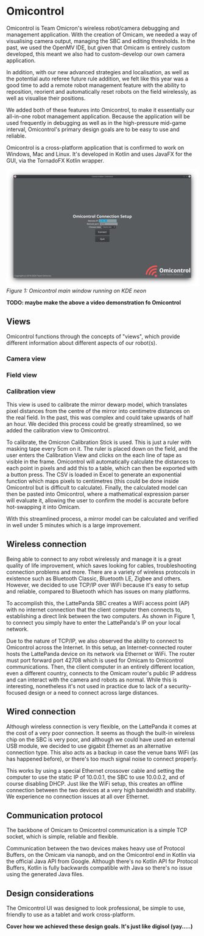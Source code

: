 # Omicontrol
Omicontrol is Team Omicron's wireless robot/camera debugging and management application. With the creation of Omicam,
we needed a way of visualising camera output, managing the SBC and editing thresholds. In the past, we used the OpenMV IDE,
but given that Omicam is entirely custom developed, this meant we also had to custom-develop our own camera application.

In addition, with our new advanced strategies and localisation, as well as the potential auto referee future rule addition,
we felt like this year was a good time to add a remote robot management feature with the ability to reposition, reorient
and automatically reset robots on the field wirelessly, as well as visualise their positions. 

We added both of these features into Omicontrol, to make it essentially our all-in-one robot management application.
Because the application will be used frequently in debugging as well as in the high-pressure mid-game interval, Omicontrol's
primary design goals are to be easy to use and reliable.

Omicontrol is a cross-platform application that is confirmed to work on Windows, Mac and Linux. It's developed in Kotlin
and uses JavaFX for the GUI, via the TornadoFX Kotlin wrapper.

![Omicontrol](images/omicontrol.png)    
_Figure 1: Omicontrol main window running on KDE neon_

**TODO: maybe make the above a video demonstration fo Omicontrol**

## Views
Omicontrol functions through the concepts of "views", which provide different information about different aspects of our
robot(s).

### Camera view

### Field view

### Calibration view
This view is used to calibrate the mirror dewarp model, which translates pixel distances from the centre of the mirror
into centimetre distances on the real field. In the past, this was complex and could take upwards of half an hour.
We decided this process could be greatly streamlined, so we added the calibration view to Omicontrol.

To calibrate, the Omicron Calibration Stick is used. This is just a ruler with masking tape every 5cm on it. The ruler
is placed down on the field, and the user enters the Calibration View and clicks on the each line of tape as visible
in the frame. Omicontrol will automatically calculate the distances to each point in pixels and add this to a table,
which can then be exported with a button press. The CSV is loaded in Excel to generate an exponential function which
maps pixels to centimetres (this could be done inside Omicontrol but is difficult to calculate). Finally, the calculated
model can then be pasted into Omicontrol, where a mathematical expression parser will evaluate it, allowing the user to
confirm the model is accurate before hot-swapping it into Omicam.

With this streamlined process, a mirror model can be calculated and verified in well under 5 minutes which is a large
improvement.

## Wireless connection
Being able to connect to any robot wirelessly and manage it is a great quality of life improvement, which saves looking
for cables, troubleshooting connection problems and more. There are a variety of wireless protocols in existence such as
Bluetooth Classic, Bluetooth LE, Zigbee and others. However, we decided to use TCP/IP over WiFi because it's easy to
setup and reliable, compared to Bluetooth which has issues on many platforms.

To accomplish this, the LattePanda SBC creates a WiFi access point (AP) with no internet connection that the client computer
then connects to, establishing a direct link between the two computers. As shown in Figure 1, to connect you simply have
to enter the LattePanda's IP on your local network.

Due to the nature of TCP/IP, we also observed the ability to connect to Omicontrol across the Internet. In this setup,
an Internet-connected router hosts the LattePanda device on its network via Ethernet or WiFi. The router must port forward
port 42708 which is used for Omicam to Omicontrol communications. Then, the client computer in an entirely different location,
even a different country, connects to the Omicam router's public IP address and can interact with the camera and robots
as normal. While this is interesting, nonetheless it's not used in practice due to lack of a security-focused design or 
a need to connect across large distances.

## Wired connection
Although wireless connection is very flexible, on the LattePanda it comes at the cost of a very poor connection. It
seems as though the built-in wireless chip on the SBC is very poor, and although we could have used an external
USB module, we decided to use gigabit Ethernet as an alternative connection type. This also acts as a backup in case
the venue bans WiFi (as has happened before), or there's too much signal noise to connect properly.

This works by using a special Ethernet crossover cable and setting the computer to use the static IP of 10.0.0.1,
the SBC to use 10.0.0.2, and of course disabling DHCP. Just like the WiFi setup, this creates an offline connection 
between the two devices at a very high bandwidth and stability. We experience no connection issues at all over Ethernet.

## Communication protocol
The backbone of Omicam to Omicontrol communication is a simple TCP socket, which is simple, reliable and flexible.

Communication between the two devices makes heavy use of Protocol Buffers, on the Omicam via nanopb, and on the 
Omicontrol end in Kotlin via the official Java API from Google. Although there's no Kotlin API for Protocol Buffers, Kotlin
is fully backwards compatible with Java so there's no issue using the generated Java files.

## Design considerations
The Omicontrol UI was designed to look professional, be simple to use, friendly to use as a tablet and work cross-platform.

**Cover how we achieved these design goals. It's just like digisol (yay.....)**